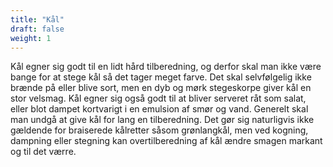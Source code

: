 ```yaml
---
title: "Kål"
draft: false
weight: 1
---
```

Kål egner sig godt til en lidt hård tilberedning, og derfor skal man
ikke være bange for at stege kål så det tager meget farve. Det skal
selvfølgelig ikke brænde på eller blive sort, men en dyb og mørk
stegeskorpe giver kål en stor velsmag. Kål egner sig også godt til at
bliver serveret råt som salat, eller blot dampet kortvarigt i en
emulsion af smør og vand.
Generelt skal man undgå at give kål for lang en tilberedning. Det gør
sig naturligvis ikke gældende for braiserede kålretter såsom
grønlangkål, men ved kogning, dampning eller stegning kan
overtilberedning af kål ændre smagen markant og til det værre.
